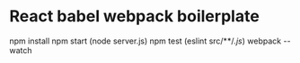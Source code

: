 # React babel webpack boilerplate

npm install
npm start (node server.js)
npm test (eslint src/**/*.js*)
webpack --watch